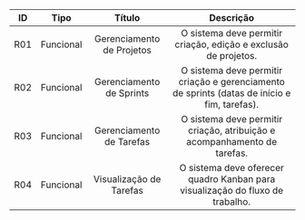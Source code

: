 | ID | Tipo | Título | Descrição |
| :--: | :------: | :-------------: | :--------------------------: |
| R01 | Funcional | Gerenciamento de Projetos | O sistema deve permitir criação, edição e exclusão de projetos. |
| R02 | Funcional | Gerenciamento de Sprints | O sistema deve permitir criação e gerenciamento de sprints (datas de início e fim, tarefas). |
| R03 | Funcional | Gerenciamento de Tarefas |  O sistema deve permitir criação, atribuição e acompanhamento de tarefas. |
| R04 | Funcional | Visualização de Tarefas | O sistema deve oferecer quadro Kanban para visualização do fluxo de trabalho. |